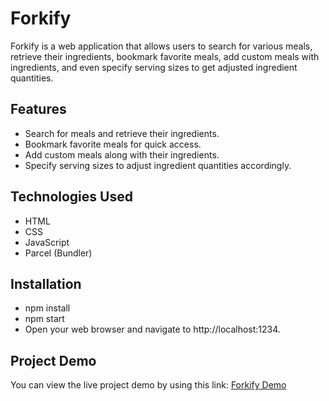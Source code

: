 # Forkify
Forkify is a web application that allows users to search for various meals, retrieve their ingredients, bookmark favorite meals, add custom meals with ingredients, and even specify serving sizes to get adjusted ingredient quantities.

## Features
* Search for meals and retrieve their ingredients.
* Bookmark favorite meals for quick access.
* Add custom meals along with their ingredients.
* Specify serving sizes to adjust ingredient quantities accordingly.

 ## Technologies Used
 * HTML
 * CSS
 * JavaScript
 * Parcel (Bundler)

## Installation
   * npm install
   * npm start
   * Open your web browser and navigate to http://localhost:1234.
  
   ## Project Demo
   You can view the live project demo by using this link: [Forkify Demo](https://forkify-mourad.netlify.app/)
